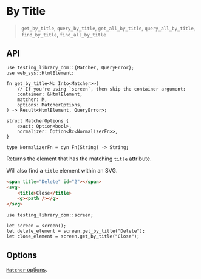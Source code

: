 # By Title

> `get_by_title`, `query_by_title`, `get_all_by_title`, `query_all_by_title`, `find_by_title`, `find_all_by_title`

## API

```rust,ignore
use testing_library_dom::{Matcher, QueryError};
use web_sys::HtmlElement;

fn get_by_title<M: Into<Matcher>>(
    // If you're using `screen`, then skip the container argument:
    container: &HtmlElement,
    matcher: M,
    options: MatcherOptions,
) -> Result<HtmlElement, QueryError>;

struct MatcherOptions {
    exact: Option<bool>,
    normalizer: Option<Rc<NormalizerFn>>,
}

type NormalizerFn = dyn Fn(String) -> String;
```

Returns the element that has the matching `title` attribute.

Will also find a `title` element within an SVG.

```html
<span title="Delete" id="2"></span>
<svg>
    <title>Close</title>
    <g><path /></g>
</svg>
```

<!-- TODO: Tabs with framework examples -->

```rust,ignore
use testing_library_dom::screen;

let screen = screen();
let delete_element = screen.get_by_title("Delete");
let close_element = screen.get_by_title("Close");
```

## Options

[`Matcher` options](./about-queries.md#precision).
